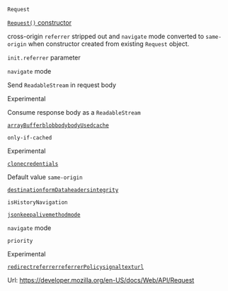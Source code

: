 `Request`

[`Request()` constructor](https://developer.mozilla.org/en-US/docs/Web/API/Request/Request)

cross-origin `referrer` stripped out and `navigate` mode converted to `same-origin` when constructor created from existing `Request` object.

`init.referrer` parameter

`navigate` mode

Send `ReadableStream` in request body

Experimental

Consume response body as a `ReadableStream`

[`arrayBuffer`](https://developer.mozilla.org/en-US/docs/Web/API/Request/arrayBuffer)[`blob`](https://developer.mozilla.org/en-US/docs/Web/API/Request/blob)[`body`](https://developer.mozilla.org/en-US/docs/Web/API/Request/body)[`bodyUsed`](https://developer.mozilla.org/en-US/docs/Web/API/Request/bodyUsed)[`cache`](https://developer.mozilla.org/en-US/docs/Web/API/Request/cache)

`only-if-cached`

Experimental

[`clone`](https://developer.mozilla.org/en-US/docs/Web/API/Request/clone)[`credentials`](https://developer.mozilla.org/en-US/docs/Web/API/Request/credentials)

Default value `same-origin`

[`destination`](https://developer.mozilla.org/en-US/docs/Web/API/Request/destination)[`formData`](https://developer.mozilla.org/en-US/docs/Web/API/Request/formData)[`headers`](https://developer.mozilla.org/en-US/docs/Web/API/Request/headers)[`integrity`](https://developer.mozilla.org/en-US/docs/Web/API/Request/integrity)

`isHistoryNavigation`

[`json`](https://developer.mozilla.org/en-US/docs/Web/API/Request/json)[`keepalive`](https://developer.mozilla.org/en-US/docs/Web/API/Request/keepalive)[`method`](https://developer.mozilla.org/en-US/docs/Web/API/Request/method)[`mode`](https://developer.mozilla.org/en-US/docs/Web/API/Request/mode)

`navigate` mode

`priority`

Experimental

[`redirect`](https://developer.mozilla.org/en-US/docs/Web/API/Request/redirect)[`referrer`](https://developer.mozilla.org/en-US/docs/Web/API/Request/referrer)[`referrerPolicy`](https://developer.mozilla.org/en-US/docs/Web/API/Request/referrerPolicy)[`signal`](https://developer.mozilla.org/en-US/docs/Web/API/Request/signal)[`text`](https://developer.mozilla.org/en-US/docs/Web/API/Request/text)[`url`](https://developer.mozilla.org/en-US/docs/Web/API/Request/url)

Url: https://developer.mozilla.org/en-US/docs/Web/API/Request